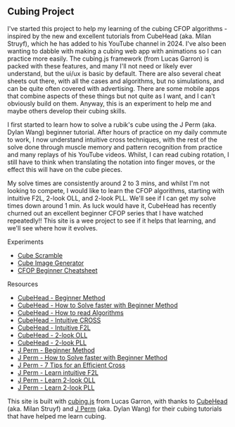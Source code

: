 ## Cubing Project

I've started this project to help my learning of the cubing CFOP algorithms - inspired by the new and excellent tutorials from CubeHead (aka. Milan Struyf), which he has added to his YouTube channel in 2024. I've also been wanting to dabble with making a cubing web app with animations so I can practice more easily. The cubing.js framework (from Lucas Garron) is packed with these features, and many I'll not need or likely ever understand, but the ui/ux is basic by default. There are also several cheat sheets out there, with all the cases and algorithms, but no simulations, and can be quite often covered with advertising. There are some mobile apps that  combine aspects of these things but not quite as I want, and I can't obviously build on them. Anyway, this is an experiment to help me and maybe others develop their cubing skills.

I first started to learn how to solve a rubik's cube using the J Perm (aka. Dylan Wang) beginner tutorial. After hours of practice on my daily commute to work, I now understand intuitive cross techniques, with the rest of the solve done through muscle memory and pattern recognition from practice and many replays of his YouTube videos. Whilst, I can read cubing rotation, I still have to think when translating the notation into finger moves, or the effect this will have on the cube pieces.

My solve times are consistently around 2 to 3 mins, and whilst I'm not looking to compete, I would like to learn the CFOP algorithms, starting with intuitive F2L, 2-look OLL, and 2-look PLL. We'll see if I can get my solve times down around 1 min. As luck would have it, CubeHead has recently churned out an excellent beginner CFOP series that I have watched repeatedly!! This site is a wee project to see if it helps that learning, and we'll see where how it evolves.

Experiments
 - [Cube Scramble](scramble.html)
 - [Cube Image Generator](cubegen.html)
 - [CFOP Beginner Cheatsheet](cfop.html)

Resources
- [CubeHead - Beginner Method](https://youtu.be/Ir3BkmVePNQ?si=00P1emyC2wyi8LXV)
- [CubeHead - How to Solve faster with Beginner Method](https://youtu.be/Ir3BkmVePNQ?si=dWrfLa2NMFY-RN70)
- [CubeHead - How to read Algorithms](https://youtu.be/xG6dl84vXig?si=FJXld4SzhnCwMXWn)
- [CubeHead - Intuitive CROSS](https://youtu.be/M-vKaV2NbEo?si=OxAuMfna4qGy4iNg)
- [CubeHead - Intuitive F2L](https://youtu.be/ReOZZHscIGk?si=HSO998LSWOHP6Rvl)
- [CubeHead - 2-look OLL](https://youtu.be/6PSBaxlBqRg?si=UwraHaKXkdcLiIUn)
- [CubeHead - 2-look PLL](https://youtu.be/ZC9nwou59ow?si=NB4cbgdTsUZzbOba)
- [J Perm - Beginner Method](https://youtu.be/7Ron6MN45LY?si=4ndYWRLrvmN5RF4v)
- [J Perm - How to Solve faster with Beginner Method](https://youtu.be/vmeleO65BHc?si=DdbEMmhVODN24ECI)
- [J Perm - 7 Tips for an Efficient Cross](https://youtu.be/IWXpkfwimo0?si=OtEjvxfntGijP1Y3)
- [J Perm - Learn intuitive F2L](https://youtu.be/Ar_Zit1VLG0?si=Xh2D1e6Z04-JkMzp)
- [J Perm - Learn 2-look OLL](https://youtu.be/GhmYBgLoQQg?si=n-5QSiKUfa14q3Gf)
- [J Perm - Learn 2-look PLL](https://youtu.be/f_Yor-ydZjs?si=-2ydT3XDFE0IF9ht)

This site is built with [cubing.js](https://github.com/cubing/cubing.js) from Lucas Garron, with thanks to [CubeHead](https://www.youtube.com/@CubeHead) (aka. Milan Struyf) and [J Perm](https://www.youtube.com/@JPerm) (aka. Dylan Wang) for their cubing tutorials that have helped me learn cubing.
